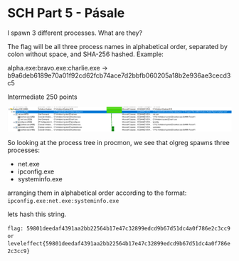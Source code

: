 # SCH Part 5 - Pásale 

I spawn 3 different processes. What are they?

The flag will be all three process names in alphabetical order, separated by colon without space, and SHA-256 hashed. Example:

alpha.exe:bravo.exe:charlie.exe -> b9a6deb6189e70a01f92cd62fcb74ace7d2bbfb060205a18b2e936ae3cecd3c5

Intermediate 
250 points 


![the process tree](/Images/olgreg.png)

So looking at the process tree in procmon, we see that olgreg spawns three processes:
- net.exe
- ipconfig.exe
- systeminfo.exe

arranging them in alphabetical order according to the format:
`ipconfig.exe:net.exe:systeminfo.exe`

lets hash this string.

`flag: 59801deedaf4391aa2bb22564b17e47c32899edcd9b67d51dc4a0f786e2c3cc9 or leveleffect{59801deedaf4391aa2bb22564b17e47c32899edcd9b67d51dc4a0f786e2c3cc9}`
